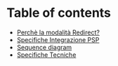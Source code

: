 # Table of contents

* [Perchè la modalità Redirect?](README.md)
* [Specifiche Integrazione PSP](specifiche-integrazione-psp.md)
* [Sequence diagram](sequence-diagram.md)
* [Specifiche Tecniche](specifiche-tecniche.md)
